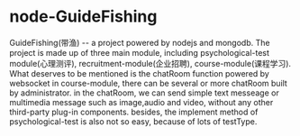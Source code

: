 # node-GuideFishing
GuideFishing(带渔)  -- a project powered by nodejs and mongodb.
The project is made up of three main module, including psychological-test module(心理测评), recruitment-module(企业招聘), course-module(课程学习).
What deserves to be mentioned is the chatRoom function powered by websocket in course-module, there can be several or more chatRoom built by administrator.
in the chatRoom, we can send simple text messeage or multimedia message such as image,audio and video, without any other third-party plug-in components. besides, the implement method of psychological-test
is also not so easy, because of lots of testType.
